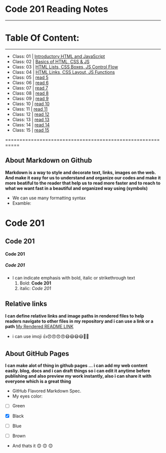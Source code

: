 # Code 201 Reading Notes
------------------------

# Table Of Content:
-------------------------
- Class: 01  | [Introductory HTML and JavaScript](https://omarxzain.github.io/reading-notes/class-01)
- Class: 02  |      [  Basics of HTML, CSS & JS  ](https://omarxzain.github.io/reading-notes/class-02)
- Class: 03  | [HTML Lists, CSS Boxes, JS Control Flow](https://omarxzain.github.io/reading-notes/class-03)
- Class: 04  | [HTML Links, CSS Layout, JS Functions](https://omarxzain.github.io/reading-notes/class-04)
- Class: 05  | [read 5]()
- Class: 06  | [read 6]()
- Class: 07  | [read 7]()
- Class: 08  | [read 8]()
- Class: 09  | [read 9]()
- Class: 10  | [read 10]()
- Class: 11  | [read 11]()
- Class: 12  | [read 12]()
- Class: 13  | [read 13]()
- Class: 14  | [read 14]()
- Class: 15  | [read 15]()




===========================================================

## About Markdown on Github
**Markdown is a way to style and decorate text, links, images on the web.
And make it easy for us to understand and organize our codes and make it more beatiful to the reader that help us to read more faster and to reach to what we want fast in a beautiful and organized way using (symbols)**

- We can use many formatting syntax
- Examble:
# Code 201 
## Code 201
#### Code 201
##### Code 201

- I can indicate emphasis with bold, italic or strikethrough text
  1. Bold:  **Code 201**
  2. italic:  *Code 201*


## Relative links
__I can define relative links and image paths in rendered files to help readers navigate to other files in my repository
and i can use a link or a path__
[My Rendered README LINK](https://github.com/omarXzain/reading-notes/blob/master/README.md)

- i can use imoji
 :+1::angry::angry::angry::angry::mask::mask::mask::mask::new_moon_with_face::cherries:
 
 ## About GitHub Pages
 **I can make alot of thing in github pages ... i can add my web content easliy.  blog, docs and i can draft things so i can edit it anytime before publishing and also preview my work instantly, also i can share it with everyone which is a great thing**
 
 - GitHub Flavored Markdown Spec.
- My eyes color:
 - [ ] Green
- [x] Black
- [ ] Blue
- [ ] Brown




- And thats it :blush: :blush: :blush:
